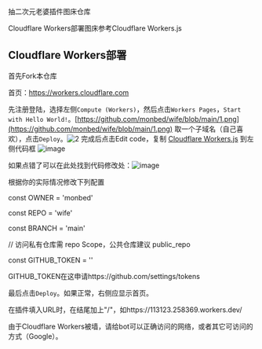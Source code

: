 抽二次元老婆插件图床仓库

Cloudflare Workers部署图床参考Cloudflare Workers.js

## Cloudflare Workers部署
首先Fork本仓库

首页：https://workers.cloudflare.com

先注册登陆，选择左侧`Compute (Workers)`，然后点击`Workers Pages`，`Start with Hello World!`。[https://github.com/monbed/wife/blob/main/1.png](https://github.com/monbed/wife/blob/main/1.png)
取一个子域名（自己喜欢），点击`Deploy`。![2](https://github.com/user-attachments/assets/498751bd-c2ae-46ce-afab-9bbdc5925e17)
完成后点击Edit code，复制 [Cloudflare Workers.js](https://raw.githubusercontent.com/monbed/wife/refs/heads/main/Cloudflare%20Workers.js)  到左侧代码框
![image](https://github.com/user-attachments/assets/574e4c23-9f0b-4f38-8b23-e1adb9f6de35)

如果点错了可以在此处找到代码修改处：![image](https://github.com/user-attachments/assets/8c45c916-1f25-43a8-95ae-35ab9811b81b)


根据你的实际情况修改下列配置

const OWNER        = 'monbed'

const REPO         = 'wife'

const BRANCH       = 'main'

// 访问私有仓库需 repo Scope，公共仓库建议 public_repo

const GITHUB_TOKEN = '' 


GITHUB_TOKEN在这申请https://github.com/settings/tokens

最后点击`Deploy`。如果正常，右侧应显示首页。

在插件填入URL时，在结尾加上"/"，如https://113123.258369.workers.dev/


由于Cloudflare Workers被墙，请给bot可以正确访问的网络，或者其它可访问的方式（Google）。
